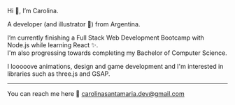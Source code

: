 Hi 👋, I’m Carolina.

A developer (and illustrator 🎨) from Argentina. 

I’m currently finishing a Full Stack Web Development Bootcamp with Node.js while learning React ✨.   
I'm also progressing towards completing my Bachelor of Computer Science.


I looooove animations, design and game development and I'm interested in libraries such as three.js and GSAP.




------------



You can reach me here 📧 carolinasantamaria.dev@gmail.com 

<!---
cartografa/cartografa is a ✨ special ✨ repository because its `README.md` (this file) appears on your GitHub profile.
You can click the Preview link to take a look at your changes.
--->
